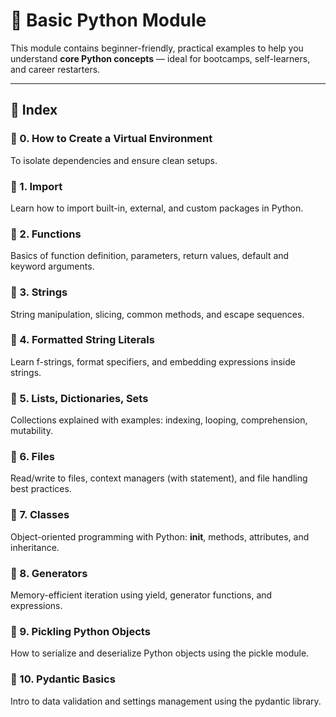 # 🐍 Basic Python Module

This module contains beginner-friendly, practical examples to help you understand **core Python concepts** — ideal for bootcamps, self-learners, and career restarters.

---

## 📘 Index 

### 🔧 0. How to Create a Virtual Environment
To isolate dependencies and ensure clean setups.

### 📁 1. Import
Learn how to import built-in, external, and custom packages in Python.

### 📁 2. Functions
Basics of function definition, parameters, return values, default and keyword arguments.

### 📁 3. Strings
String manipulation, slicing, common methods, and escape sequences.

### 📁 4. Formatted String Literals
Learn f-strings, format specifiers, and embedding expressions inside strings.

### 📁 5. Lists, Dictionaries, Sets
Collections explained with examples: indexing, looping, comprehension, mutability.

### 📁 6. Files
Read/write to files, context managers (with statement), and file handling best practices.

### 📁 7. Classes
Object-oriented programming with Python: __init__, methods, attributes, and inheritance.

### 📁 8. Generators
Memory-efficient iteration using yield, generator functions, and expressions.

### 📁 9. Pickling Python Objects
How to serialize and deserialize Python objects using the pickle module.

### 📁 10. Pydantic Basics
Intro to data validation and settings management using the pydantic library.


